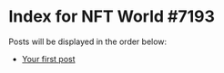 # Index for NFT World #7193
Posts will be displayed in the order below:

- [Your first post](./001-first.md)


